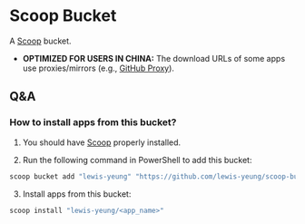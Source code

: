 # Scoop Bucket

A [Scoop](https://scoop.sh) bucket.

- **OPTIMIZED FOR USERS IN CHINA:** The download URLs of some apps use proxies/mirrors (e.g., [GitHub Proxy](https://ghproxy.com/)).

## Q&A

### How to install apps from this bucket?

1. You should have [Scoop](https://scoop.sh) properly installed.

2. Run the following command in PowerShell to add this bucket:

``` powershell
scoop bucket add "lewis-yeung" "https://github.com/lewis-yeung/scoop-bucket"
```

3. Install apps from this bucket:

``` powershell
scoop install "lewis-yeung/<app_name>"
```
